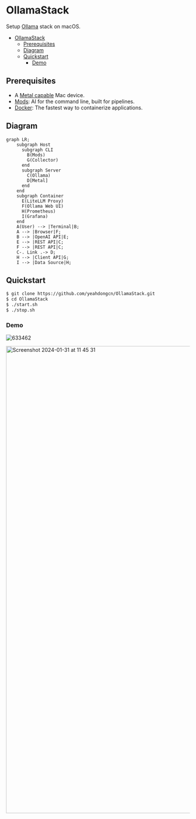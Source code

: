 # OllamaStack

Setup [Ollama](https://github.com/jmorganca/ollama) stack on macOS.

- [OllamaStack](#ollamastack)
  - [Prerequisites](#prerequisites)
  - [Diagram](#diagram)
  - [Quickstart](#quickstart)
    - [Demo](#demo)

## Prerequisites
* A [Metal capable](https://support.apple.com/en-us/102894) Mac device.
* [Mods](https://github.com/charmbracelet/mods): AI for the command line, built for pipelines.
* [Docker](https://www.docker.com/products/docker-desktop): The fastest way to containerize applications.

## Diagram

```mermaid
graph LR;
    subgraph Host
      subgraph CLI
        B(Mods)
        G(Collector)
      end
      subgraph Server
        C(Ollama)
        D[Metal]
      end
    end
    subgraph Container
      E(LiteLLM Proxy)
      F(Ollama Web UI)
      H(Prometheus)
      I(Grafana)
    end
    A(User) --> |Terminal|B;
    A --> |Browser|F;
    B --> |OpenAI API|E;
    E --> |REST API|C;
    F --> |REST API|C;
    C-. Link .-> D;
    H --> |Client API|G;
    I --> |Data Source|H;
```

## Quickstart

```bash
$ git clone https://github.com/yeahdongcn/OllamaStack.git
$ cd OllamaStack
$ ./start.sh
$ ./stop.sh
```

### Demo

![633462](https://github.com/yeahdongcn/OllamaStack/assets/2831050/1290b08a-6636-493e-8ad4-edcb18971198)

<img width="1277" alt="Screenshot 2024-01-31 at 11 45 31" src="https://github.com/yeahdongcn/OllamaStack/assets/2831050/3370513b-8920-4ee1-bc7c-0f2e4c4e8c40">
